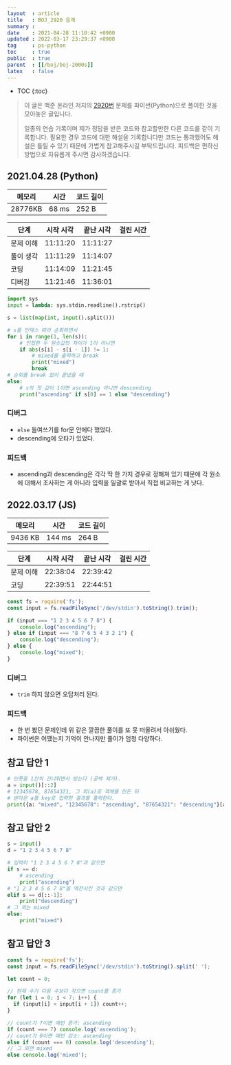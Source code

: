 ```yaml
---
layout  : article
title   : BOJ_2920 음계
summary : 
date    : 2021-04-28 11:10:42 +0900
updated : 2022-03-17 23:29:37 +0900
tag     : ps-python
toc     : true
public  : true
parent  : [[/boj/boj-2000s]]
latex   : false
---
```

* TOC
{:toc}

> 이 글은 백준 온라인 저지의 [2920번](https://www.acmicpc.net/problem/2920) 문제를 파이썬(Python)으로 풀이한 것을 모아놓은 글입니다.
>
> 일종의 연습 기록이며 제가 정답을 받은 코드와 참고할만한 다른 코드를 같이 기록합니다. 필요한 경우 코드에 대한 해설을 기록합니다만 코드는 통과했어도 해설은 틀릴 수 있기 때문에 가볍게 참고해주시길 부탁드립니다. 피드백은 편하신 방법으로 자유롭게 주시면 감사하겠습니다.

## 2021.04.28 (Python)

| 메모리    | 시간   | 코드 길이 |
| --------- | -----  | --------- |
| 28776KB   | 68 ms  | 252 B     |

| 단계      | 시작 시각 | 끝난 시각 | 걸린 시간 |
| --------- | --------- | --------- | --------- |
| 문제 이해 | 11:11:20  | 11:11:27  |           |
| 풀이 생각 | 11:11:29  | 11:14:07  |           |
| 코딩      | 11:14:09  | 11:21:45  |           |
| 디버깅    | 11:21:46  | 11:36:01  |           |

```python
import sys
input = lambda: sys.stdin.readline().rstrip()

s = list(map(int, input().split()))

# s를 인덱스 따라 순회하면서
for i in range(1, len(s)):
    # 인접한 두 원솟값의 차이가 1이 아니면
    if abs(s[i] - s[i - 1]) != 1:
        # mixed를 출력하고 break
        print("mixed")
        break
# 순회를 break 없이 끝냈을 때
else:
    # s의 첫 값이 1이면 ascending 아니면 descending
    print("ascending" if s[0] == 1 else "descending")
```

### 디버그

* `else` 들여쓰기를 for문 안에다 했었다.
* descending에 오타가 있었다.

### 피드백

* ascending과 descending은 각각 딱 한 가지 경우로 정해져 있기 때문에 각 원소에 대해서 조사하는 게 아니라 입력을 일괄로 받아서 직접 비교하는 게 낫다.

## 2022.03.17 (JS)

| 메모리    | 시간   | 코드 길이 |
| --------- | ------ | --------- |
| 9436 KB   | 144 ms | 264 B     |

| 단계      | 시작 시각 | 끝난 시각 | 걸린 시간 |
| --------- | --------- | --------- | --------- |
| 문제 이해 | 22:38:04  | 22:39:42  |           |
| 코딩      | 22:39:51  | 22:44:51  |           |

```js
const fs = require('fs');
const input = fs.readFileSync('/dev/stdin').toString().trim();

if (input === "1 2 3 4 5 6 7 8") {
    console.log("ascending");
} else if (input === "8 7 6 5 4 3 2 1") {
    console.log("descending");
} else {
    console.log("mixed");
}
```

### 디버그

* `trim` 하지 않으면 오답처리 된다.

### 피드백

* 한 번 봤던 문제인데 위 같은 깔끔한 풀이를 또 못 떠올려서 아쉬웠다.
* 파이썬은 어땠는지 기억이 안나지만 풀이가 엄청 다양하다.

## 참고 답안 1

```python
# 인풋을 1칸씩 건너뛰면서 받는다 (공백 제거).
a = input()[::2]
# 12345678, 87654321, 그 외(a)로 객체를 만든 뒤
# 받아온 a를 key로 입력한 결과를 출력한다.
print({a: "mixed", "12345678": "ascending", "87654321": "descending"}[a])
```

## 참고 답안 2

```python
s = input()
d = "1 2 3 4 5 6 7 8"

# 입력이 "1 2 3 4 5 6 7 8"과 같으면
if s == d:
    # ascending
    print("ascending")
# "1 2 3 4 5 6 7 8"을 역전시킨 것과 같으면
elif s == d[::-1]:
    print("descending")
# 그 외는 mixed
else:
    print("mixed")
```

## 참고 답안 3

```js
const fs = require('fs');
const input = fs.readFileSync('/dev/stdin').toString().split(' ');

let count = 0;

// 현재 수가 다음 수보다 작으면 count를 증가
for (let i = 0; i < 7; i++) {
  if (input[i] < input[i + 1]) count++;
}

// count가 7이면 매번 증가: ascending
if (count === 7) console.log('ascending');
// count가 0이면 매번 감소: ascending
else if (count === 0) console.log('descending');
// 그 외면 mixed
else console.log('mixed');
```
